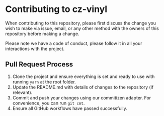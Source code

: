 # Contributing to cz-vinyl

When contributing to this repository, please first discuss the change you wish to make via issue,
email, or any other method with the owners of this repository before making a change.

Please note we have a code of conduct, please follow it in all your interactions with the project.

## Pull Request Process

1. Clone the project and ensure everything is set and ready to use with running `yarn` at the root folder.
2. Update the README.md with details of changes to the repository (if relevant).
3. Commit and push your changes using our commitizen adapter. For convenience, you can run `git cmt`.
4. Ensure all GitHub workflows have passed successfully.
